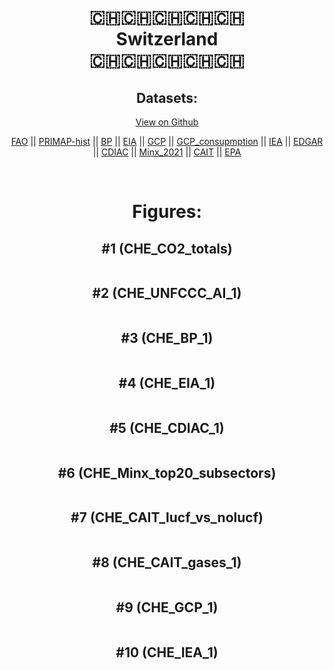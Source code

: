 
<center>
<h1 align="center">
🇨🇭🇨🇭🇨🇭🇨🇭🇨🇭
<br>
Switzerland
<br>
🇨🇭🇨🇭🇨🇭🇨🇭🇨🇭
</h1>
<h2>Datasets:</h2>
<p><a href="https://github.com/dquintani/GreenhouseData/tree/master/country_data/CHE_Switzerland/data">View on Github</a>
<br></p><p><a href="data/CHE_FAO.csv">FAO</a> || <a href="data/CHE_PRIMAP-hist.csv">PRIMAP-hist</a> || <a href="data/CHE_BP.csv">BP</a> || <a href="data/CHE_EIA.csv">EIA</a> || <a href="data/CHE_GCP.csv">GCP</a> || <a href="data/CHE_GCP_consupmption.csv">GCP_consupmption</a> || <a href="data/CHE_IEA.csv">IEA</a> || <a href="data/CHE_EDGAR.csv">EDGAR</a> || <a href="data/CHE_CDIAC.csv">CDIAC</a> || <a href="data/CHE_Minx_2021.csv">Minx_2021</a> || <a href="data/CHE_CAIT.csv">CAIT</a> || <a href="data/CHE_EPA.csv">EPA</a></p><p><br></p>
<h1>Figures:</h1><h2>#1 (CHE_CO2_totals)</h2>
<p><img alt="" src="figures/CHE_CO2_totals.png" /></p><h2>#2 (CHE_UNFCCC_AI_1)</h2>
<p><img alt="" src="figures/CHE_UNFCCC_AI_1.png" /></p><h2>#3 (CHE_BP_1)</h2>
<p><img alt="" src="figures/CHE_BP_1.png" /></p><h2>#4 (CHE_EIA_1)</h2>
<p><img alt="" src="figures/CHE_EIA_1.png" /></p><h2>#5 (CHE_CDIAC_1)</h2>
<p><img alt="" src="figures/CHE_CDIAC_1.png" /></p><h2>#6 (CHE_Minx_top20_subsectors)</h2>
<p><img alt="" src="figures/CHE_Minx_top20_subsectors.png" /></p><h2>#7 (CHE_CAIT_lucf_vs_nolucf)</h2>
<p><img alt="" src="figures/CHE_CAIT_lucf_vs_nolucf.png" /></p><h2>#8 (CHE_CAIT_gases_1)</h2>
<p><img alt="" src="figures/CHE_CAIT_gases_1.png" /></p><h2>#9 (CHE_GCP_1)</h2>
<p><img alt="" src="figures/CHE_GCP_1.png" /></p><h2>#10 (CHE_IEA_1)</h2>
<p><img alt="" src="figures/CHE_IEA_1.png" /></p>